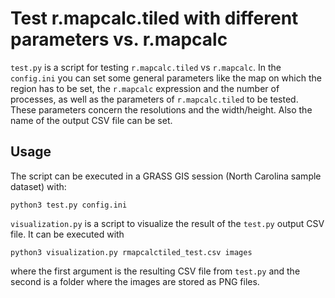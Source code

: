 # Test r.mapcalc.tiled with different parameters vs. r.mapcalc

`test.py` is a script for testing `r.mapcalc.tiled` vs `r.mapcalc`. In the
`config.ini` you can set some general parameters like the map on which
the region has to be set, the `r.mapcalc` expression and the number of
processes, as well as the parameters of `r.mapcalc.tiled` to be tested.
These parameters concern the resolutions and the width/height. Also the
name of the output CSV file can be set.

## Usage

The script can be executed in a GRASS GIS session (North Carolina sample
dataset) with:

`python3 test.py config.ini`

`visualization.py` is a script to visualize the result of the `test.py` output
CSV file. It can be executed with

`python3 visualization.py rmapcalctiled_test.csv images`

where the first argument is the resulting CSV file from `test.py` and the
second is a folder where the images are stored as PNG files.
